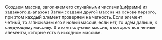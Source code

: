 Создаем массив, заполняем его случайными числами(цифрами) из заданного диапазона
Затем создаем другой массив на основе первого, при этом каждый элемент проверяем на четность.
Если элемент четный, то записываем его в новый массив, если нет, то идем дальше, к следующему массиву.
В итоге получаем массив, в котором все четные элементы, которые есть в исходном массиве.
